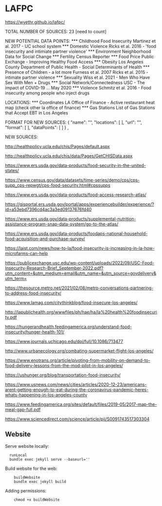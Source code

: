 # LAFPC

https://wyethr.github.io/lafpc/

TOTAL NUMBER OF SOURCES: 23 [need to count]

NEW POTENTIAL DATA POINTS: 
*** Childhood Food Insecurity
    Martinez et al. 2017 - UC school system
*** Domestic Violence
    Ricks et al. 2016 - 'food insecurity and intimiate partner violence'
*** Environment
    Neighborhood Data for Social Change
*** Fertility 
    Census Reporter
*** Food Price
    Public Exchange - Improving Healthy Food Access
*** Obesity 
    Los Angeles County Department of Public Health - Social Determinants of Health
*** Presence of Children - a lot more 
    Furness et al. 2007
    Ricks et al. 2015 - intimate partner violence
*** Sexuality 
    Wiss et al. 2021 - Men Who Have Sex With Men + Drugs
*** Social Network/Connectedness
    USC - The impact of COVID-19 ... May 2020
*** Violence 
    Schmitz et al. 2016 - Food insecurity among people who inject drugs

LOCATIONS: 
*** Coordinates 
    LA Office of Finance - Active restaurant heat map (check other la office of finance)
*** Gas Stations
    List of Gas Stations that Accept EBT in Los Angeles

FORMAT FOR NEW SOURCES: 
{
      "name": "",
      "locations": [
      ],
      "url": "",
      "format": [
      ],
      "dataPoints": [
      ]
    }
    ,

NEW SOURCES: 

http://healthpolicy.ucla.edu/chis/Pages/default.aspx

http://healthpolicy.ucla.edu/chis/data/Pages/GetCHISData.aspx

https://www.ers.usda.gov/data-products/food-security-in-the-united-states/

https://www.census.gov/data/datasets/time-series/demo/cps/cps-supp_cps-repwgt/cps-food-security.html#cpssupps

https://www.ers.usda.gov/data-products/food-access-research-atlas/

https://gisportal.ers.usda.gov/portal/apps/experiencebuilder/experience/?id=a53ebd7396cd4ac3a3ed09137676fd40

https://www.ers.usda.gov/data-products/supplemental-nutrition-assistance-program-snap-data-system/go-to-the-atlas/

https://www.ers.usda.gov/data-products/foodaps-national-household-food-acquisition-and-purchase-survey/

https://laist.com/news/how-to-la/food-insecurity-is-increasing-in-la-how-microfarms-can-help

https://publicexchange.usc.edu/wp-content/uploads/2022/09/USC-Food-Insecurity-Research-Brief_September-2022.pdf?utm_content=&utm_medium=email&utm_name=&utm_source=govdelivery&utm_term=

https://thesource.metro.net/2021/02/08/metro-conversations-partnering-to-address-food-insecurity/

https://www.lamag.com/citythinkblog/food-insecure-los-angeles/

http://lapublichealth.org/wwwfiles/ph/hae/ha/la%20health%20foodinsecurity.pdf

https://hungerandhealth.feedingamerica.org/understand-food-insecurity/hunger-health-101/

https://www.journals.uchicago.edu/doi/full/10.1086/713477

http://www.urbanecology.org/combating-supermarket-flight-los-angeles/

https://www.enotrans.org/article/pivoting-from-mobility-on-demand-to-food-delivery-lessons-from-the-mod-pilot-in-los-angeles/

https://ushunger.org/blog/transportation-food-insecurity/

https://www.usnews.com/news/cities/articles/2020-12-23/americans-arent-getting-enough-to-eat-during-the-coronavirus-pandemic-heres-whats-happening-in-los-angeles-county 

https://www.feedingamerica.org/sites/default/files/2019-05/2017-map-the-meal-gap-full.pdf

https://www.sciencedirect.com/science/article/pii/S0091743517303304 

## Website

Serve website locally:
```
  runLocal
  bundle exec jekyll serve --baseurl=''
```

Build website for the web: 
```
    buildWebsite
    bundle exec jekyll build
```

Adding permissions: 
``` 
    chmod +x buildWebsite
```

